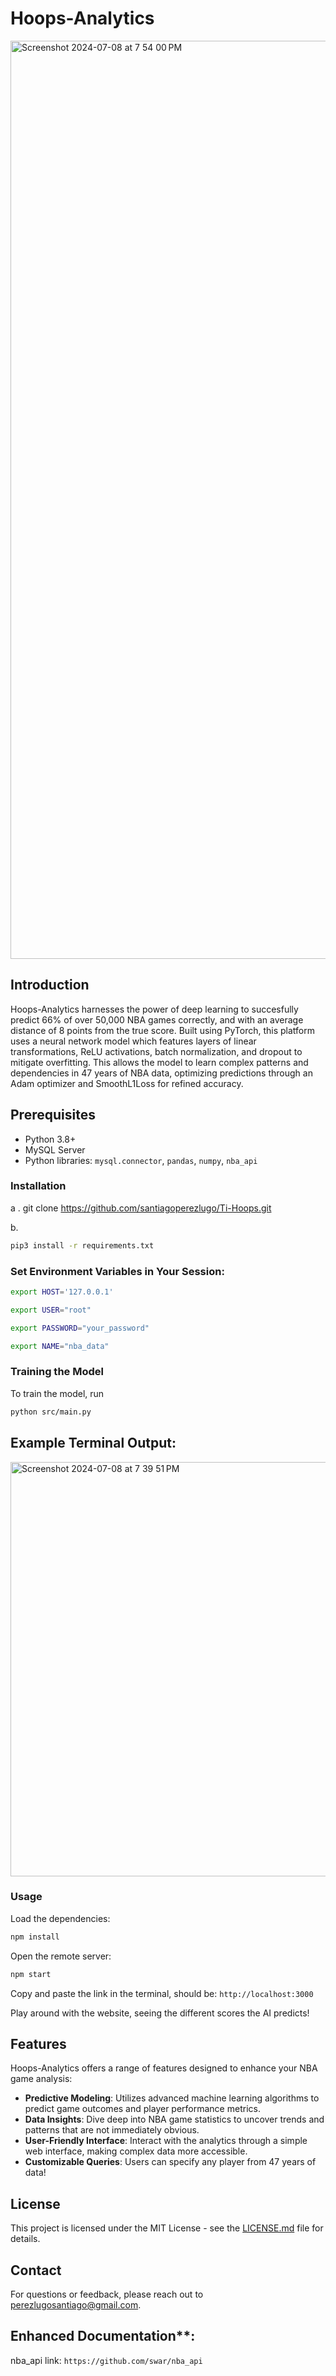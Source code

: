 # Hoops-Analytics

<img width="1469" alt="Screenshot 2024-07-08 at 7 54 00 PM" src="https://github.com/santiagoperezlugo/Hoops-Analytics/assets/144164736/c8b66fd4-efbf-4990-b2c4-ad0c30ae5c47">

## Introduction
Hoops-Analytics harnesses the power of deep learning to succesfully predict 66% of over 50,000 NBA games correctly, and with an average distance of 8 points from the true score. Built using PyTorch, this platform uses a neural network model which features layers of linear transformations, ReLU activations, batch normalization, and dropout to mitigate overfitting. This allows the model to learn complex patterns and dependencies in 47 years of NBA data, optimizing predictions through an Adam optimizer and SmoothL1Loss for refined accuracy.

## Prerequisites
- Python 3.8+
- MySQL Server
- Python libraries: `mysql.connector`, `pandas`, `numpy`, `nba_api`

### Installation

a . git clone https://github.com/santiagoperezlugo/Ti-Hoops.git

b. 
```bash
pip3 install -r requirements.txt
```

### Set Environment Variables in Your Session:
```bash
export HOST='127.0.0.1'

export USER="root"

export PASSWORD="your_password"

export NAME="nba_data"
```
### Training the Model

To train the model, run
```bash
python src/main.py
```

## Example Terminal Output: 

<img width="663" alt="Screenshot 2024-07-08 at 7 39 51 PM" src="https://github.com/santiagoperezlugo/Hoops-Analytics/assets/144164736/af358bc8-16e7-40bd-9b11-773c05162163">

### Usage

Load the dependencies: 
```bash
npm install
```
Open the remote server:
```bash
npm start
```
Copy and paste the link in the terminal, should be:
`http://localhost:3000`

Play around with the website, seeing the different scores the AI predicts!

## Features

Hoops-Analytics offers a range of features designed to enhance your NBA game analysis:

- **Predictive Modeling**: Utilizes advanced machine learning algorithms to predict game outcomes and player performance metrics.
- **Data Insights**: Dive deep into NBA game statistics to uncover trends and patterns that are not immediately obvious.
- **User-Friendly Interface**: Interact with the analytics through a simple web interface, making complex data more accessible.
- **Customizable Queries**: Users can specify any player from 47 years of data!

## License

This project is licensed under the MIT License - see the [LICENSE.md](LICENSE.md) file for details.

## Contact
For questions or feedback, please reach out to perezlugosantiago@gmail.com.

## Enhanced Documentation**:
nba_api link: `https://github.com/swar/nba_api`




